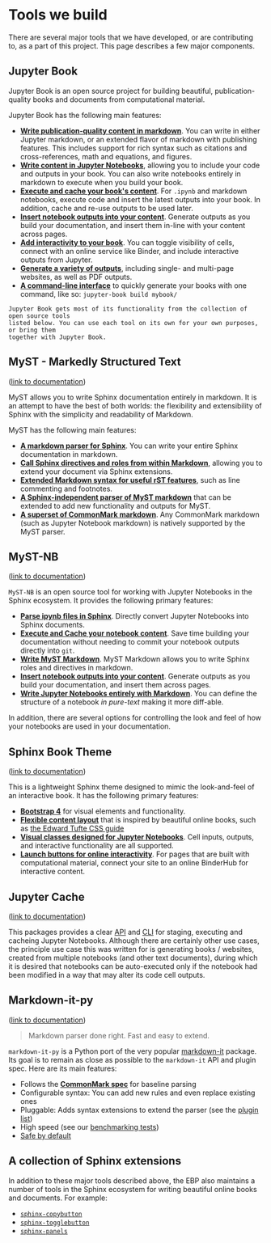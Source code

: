 # Tools we build

There are several major tools that we have developed, or are contributing to,
as a part of this project. This page describes a few major components.


## Jupyter Book

Jupyter Book is an open source project for building beautiful,
publication-quality books and documents from computational material.

Jupyter Book has the following main features:

* **[Write publication-quality content in markdown](https://jupyterbook.org/content-types/markdown.html)**. You can
  write in either Jupyter markdown, or an extended flavor of markdown with publishing features.
  This includes support for rich syntax such as citations and cross-references,
  math and equations, and figures.
* **[Write content in Jupyter Notebooks](https://jupyterbook.org/content-types/notebooks.html)**, allowing
  you to include your code and outputs in your book. You can also write
  notebooks entirely in markdown to execute when you
  build your book.
* **[Execute and cache your book's content](https://jupyterbook.org/content/execute.html)**. For `.ipynb` and
  markdown notebooks, execute code and insert the latest outputs into your book.
  In addition, cache and re-use outputs to be used later.
* **[Insert notebook outputs into your content](https://jupyterbook.org/content/executable/output-insert.html)**. Generate outputs
  as you build your documentation, and insert them in-line with your content across pages.
* **[Add interactivity to your book](https://jupyterbook.org/interactive/launchbuttons.html)**. You can
  toggle visibility of cells, connect with an online service like Binder,
  and include interactive outputs from Jupyter.
* **[Generate a variety of outputs](https://jupyterbook.org/start/build.html)**, including single- and multi-page websites,
  as well as PDF outputs.
* **[A command-line interface](https://jupyterbook.org/reference/cli.html)** to quickly generate your books with one
  command, like so: `jupyter-book build mybook/`

```{note}
Jupyter Book gets most of its functionality from the collection of open source tools
listed below. You can use each tool on its own for your own purposes, or bring them
together with Jupyter Book.
```

## MyST - Markedly Structured Text

([link to documentation](https://myst-parser.readthedocs.io))

MyST allows you to write Sphinx documentation entirely in markdown.
It is an attempt to have the best of both worlds: the flexibility
and extensibility of Sphinx with the simplicity and readability of Markdown.

MyST has the following main features:

* **[A markdown parser for Sphinx](https://myst-parser.readthedocs.io/en/latest/using/intro.html#parse-with-sphinx)**. You can write your entire
  Sphinx documentation in markdown.
* **[Call Sphinx directives and roles from within Markdown](https://myst-parser.readthedocs.io/en/latest/using/syntax.html#syntax-directives)**,
  allowing you to extend your document via Sphinx extensions.
* **[Extended Markdown syntax for useful rST features](https://myst-parser.readthedocs.io/en/latest/using/syntax.html#extended-block-tokens)**, such
  as line commenting and footnotes.
* **[A Sphinx-independent parser of MyST markdown](https://myst-parser.readthedocs.io/en/latest/using/use_api.html)** that can be extended
  to add new functionality and outputs for MyST.
* **[A superset of CommonMark markdown](https://commonmark.org/)**. Any CommonMark markdown
  (such as Jupyter Notebook markdown) is natively supported by the MyST parser.

## MyST-NB

([link to documentation](https://myst-nb.readthedocs.io/))

`MyST-NB` is an open source tool for working with Jupyter Notebooks in the
Sphinx ecosystem. It provides the following primary features:

* **[Parse ipynb files in Sphinx](https://myst-nb.readthedocs.io/en/latest/#installation)**. Directly convert Jupyter
  Notebooks into Sphinx documents.
* **[Execute and Cache your notebook content](https://myst-nb.readthedocs.io/en/latest/use/execute.html)**.
  Save time building your documentation without needing to commit your notebook outputs
  directly into `git`.
* **[Write MyST Markdown](https://myst-nb.readthedocs.io/en/latest/use/myst.html)**. MyST Markdown
  allows you to write Sphinx roles and directives in markdown.
* **[Insert notebook outputs into your content](https://myst-nb.readthedocs.io/en/latest/use/glue.html)**. Generate outputs
  as you build your documentation, and insert them across pages.
* **[Write Jupyter Notebooks entirely with Markdown](https://myst-nb.readthedocs.io/en/latest/use/markdown.html)**. You can
  define the structure of a notebook *in pure-text* making it more diff-able.

In addition, there are several options for controlling the look and feel of how your
notebooks are used in your documentation.

## Sphinx Book Theme

([link to documentation](https://sphinx-book-theme.readthedocs.io))

This is a lightweight Sphinx theme designed to mimic the look-and-feel of an
interactive book. It has the following primary features:

* **[Bootstrap 4](https://getbootstrap.com/docs/4.0/getting-started/introduction/)**
  for visual elements and functionality.
* **[Flexible content layout](https://sphinx-book-theme.readthedocs.io/en/latest/layout.html)** that is inspired by beautiful online books,
  such as [the Edward Tufte CSS guide](https://edwardtufte.github.io/tufte-css/)
* **[Visual classes designed for Jupyter Notebooks](https://sphinx-book-theme.readthedocs.io/en/latest/notebooks.html)**. Cell inputs, outputs,
  and interactive functionality are all supported.
* **[Launch buttons for online interactivity](https://sphinx-book-theme.readthedocs.io/en/latest/launch.html)**. For pages that are built with
  computational material, connect your site to an online BinderHub for interactive content.


## Jupyter Cache

([link to documentation](https://jupyter-cache.readthedocs.io))

This packages provides a clear
[API](https://jupyter-cache.readthedocs.io/en/latest/using/api.html#use-api) and
[CLI](https://jupyter-cache.readthedocs.io/en/latest/using/cli.html#use-cli)
for staging, executing and cacheing Jupyter Notebooks. Although there are
certainly other use cases, the principle use case this was written for is
generating books / websites, created from multiple notebooks (and other
text documents), during which it is desired that notebooks can be auto-executed
only if the notebook had been modified in a way that may alter its code cell
outputs.


## Markdown-it-py

([link to documentation](https://markdown-it-py.readthedocs.io))

> Markdown parser done right. Fast and easy to extend.

`markdown-it-py` is a Python port of the very popular [markdown-it](https://github.com/markdown-it/markdown-it)
package. Its goal is to remain as close as possible to the `markdown-it` API and plugin spec.
Here are its main features:

- Follows the __[CommonMark spec](http://spec.commonmark.org/)__ for baseline parsing
- Configurable syntax: You can add new rules and even replace existing ones
- Pluggable: Adds syntax extensions to extend the parser (see the [plugin list](https://markdown-it-py.readthedocs.io/en/latest/plugins.html#md-plugins))
- High speed (see our [benchmarking tests](https://markdown-it-py.readthedocs.io/en/latest/security.html#md-performance))
- [Safe by default](https://markdown-it-py.readthedocs.io/en/latest/security.html#md-security)



## A collection of Sphinx extensions

In addition to these major tools described above, the EBP also maintains a number
of tools in the Sphinx ecosystem for writing beautiful online books and documents.
For example:

* [`sphinx-copybutton`](https://sphinx-copybutton.readthedocs.io/)
* [`sphinx-togglebutton`](https://sphinx-togglebutton.readthedocs.io/)
* [`sphinx-panels`](https://sphinx-panels.readthedocs.io/en/latest/)
